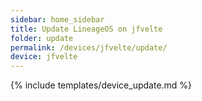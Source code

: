 ```yaml
---
sidebar: home_sidebar
title: Update LineageOS on jfvelte
folder: update
permalink: /devices/jfvelte/update/
device: jfvelte
---
```

{% include templates/device_update.md %}
